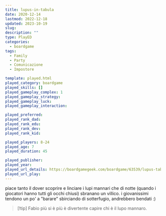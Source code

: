 ```yaml
---
title: lupus-in-tabula
date: 2020-12-14
lastmod: 2022-12-18
updated: 2023-10-19
slug: 
description: ""
type: PlayED
categories:
  - boardgame
tags:
  - Family
  - Party
  - Comunicazione
  - Impostore

template: played.html
played_category: boardgame
played_skills: []
played_gameplay_complex: 1
played_gameplay_strategy: 
played_gameplay_luck: 
played_gameplay_interaction: 

played_preferred: 
played_rank_dad: 
played_rank_edu: 
played_rank_dev: 
played_rank_kid: 

played_players: 8-24
played_age: 7
played_duration: 45

played_publisher: 
played_year: 
played_url_details: https://boardgamegeek.com/boardgame/63539/lupus-tabula
played_url_play: 
---
```


piace tanto il dover scoprire e linciare i lupi mannari che di notte (quando i giocatori hanno tutti gli occhi chiusi) sbranano un villico.
i giovanissimi tendono un po' a "barare" sbirciando di sotterfugio, andrebbero bendati :)

> [!tip] Fabio
> più si è più è divertente capire chi è il lupo mannaro.



